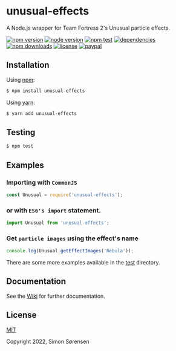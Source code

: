 # unusual-effects
A Node.js wrapper for Team Fortress 2's Unusual particle effects.

[![npm version](https://img.shields.io/npm/v/unusual-effects.svg)](https://npmjs.com/package/unusual-effects)
[![node version](https://img.shields.io/node/v/unusual-effects)](https://nodejs.org/en/about/releases/)
[![npm test](https://img.shields.io/github/workflow/status/SnaBe/node-unusual-effects/Node.js%20%7C%20Ubuntu?logo=github)](https://github.com/SnaBe/node-unusual-effects/actions/workflows/test.yml)
[![dependencies](https://img.shields.io/librariesio/release/npm/unusual-effects)](https://www.npmjs.com/package/unusual-effects)
[![npm downloads](https://img.shields.io/npm/dm/unusual-effects.svg)](https://npmjs.com/package/unusual-effects)
[![license](https://img.shields.io/npm/l/unusual-effects.svg)](https://github.com/SnaBe/node-unusual-effects/blob/master/LICENSE)
[![paypal](https://img.shields.io/badge/paypal-donate-yellow.svg)](https://www.paypal.me/snabe)

## Installation

Using [npm](https://www.npmjs.com/package/unusual-effects):
```bash
$ npm install unusual-effects
```

Using [yarn](https://yarnpkg.com/package/unusual-effects):

```bash
$ yarn add unusual-effects
```

## Testing 
```bash
$ npm test
```

## Examples

### Importing with `CommonJS`

```js
const Unusual = require('unusual-effects');
```

### or with `ES6's import` statement.

```js
import Unusual from 'unusual-effects';
```

### Get `particle images` using the effect's name

```js
console.log(Unusual.getEffectImages('Nebula'));
```

There are some more examples available in the [test](https://github.com/SnaBe/node-unusual-effects/tree/master/test) directory.

## Documentation

See the [Wiki](https://github.com/SnaBe/node-unusual-effects/wiki) for further documentation.

## License

[MIT](LICENSE)

Copyright 2022, Simon Sørensen
